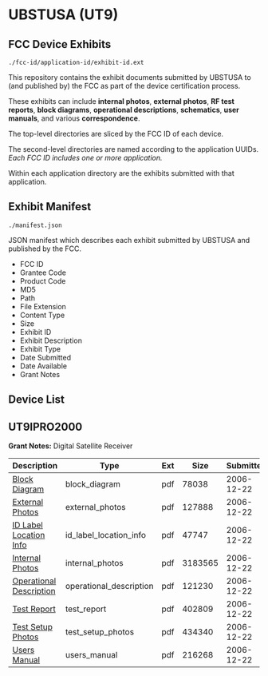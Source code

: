 # UBSTUSA (UT9)
## FCC Device Exhibits

```
./fcc-id/application-id/exhibit-id.ext
```

This repository contains the exhibit documents submitted by UBSTUSA to (and published by) the FCC as part of the device certification process.

These exhibits can include **internal photos**, **external photos**, **RF test reports**, **block diagrams**, **operational descriptions**, **schematics**, **user manuals**, and various **correspondence**.

The top-level directories are sliced by the FCC ID of each device.

The second-level directories are named according to the application UUIDs. *Each FCC ID includes one or more application.*

Within each application directory are the exhibits submitted with that application. 

## Exhibit Manifest

```
./manifest.json
```

JSON manifest which describes each exhibit submitted by UBSTUSA and published by the FCC.

- FCC ID
- Grantee Code
- Product Code
- MD5
- Path
- File Extension
- Content Type
- Size
- Exhibit ID
- Exhibit Description
- Exhibit Type
- Date Submitted
- Date Available
- Grant Notes

## Device List
## UT9IPRO2000
**Grant Notes:** Digital Satellite Receiver

| Description | Type | Ext | Size | Submitted | Available |
| ----------- | ---- | --- | ---- | --------- | --------- |
| [Block Diagram](UT9IPRO2000/f11dbd76f49cf11d02789c2aec5e8a5d/741371.pdf) | block_diagram | pdf | 78038 | 2006-12-22 | 2006-12-22 |
| [External Photos](UT9IPRO2000/f11dbd76f49cf11d02789c2aec5e8a5d/741372.pdf) | external_photos | pdf | 127888 | 2006-12-22 | 2006-12-22 |
| [ID Label Location Info](UT9IPRO2000/f11dbd76f49cf11d02789c2aec5e8a5d/741373.pdf) | id_label_location_info | pdf | 47747 | 2006-12-22 | 2006-12-22 |
| [Internal Photos](UT9IPRO2000/f11dbd76f49cf11d02789c2aec5e8a5d/741370.pdf) | internal_photos | pdf | 3183565 | 2006-12-22 | 2006-12-22 |
| [Operational Description](UT9IPRO2000/f11dbd76f49cf11d02789c2aec5e8a5d/741374.pdf) | operational_description | pdf | 121230 | 2006-12-22 | 2006-12-22 |
| [Test Report](UT9IPRO2000/f11dbd76f49cf11d02789c2aec5e8a5d/741375.pdf) | test_report | pdf | 402809 | 2006-12-22 | 2006-12-22 |
| [Test Setup Photos](UT9IPRO2000/f11dbd76f49cf11d02789c2aec5e8a5d/741376.pdf) | test_setup_photos | pdf | 434340 | 2006-12-22 | 2006-12-22 |
| [Users Manual](UT9IPRO2000/f11dbd76f49cf11d02789c2aec5e8a5d/741377.pdf) | users_manual | pdf | 216268 | 2006-12-22 | 2006-12-22 |
